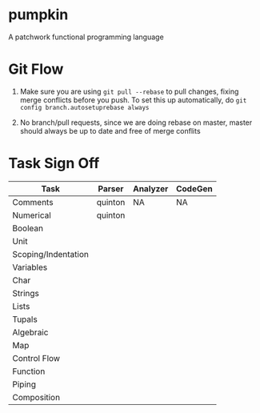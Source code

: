 pumpkin
=======

A patchwork functional programming language

Git Flow
======
1) Make sure you are using `git pull --rebase` to pull changes, fixing merge
conflicts before you push. To set this up automatically, do ```git config
branch.autosetuprebase always```

2) No branch/pull requests, since we are doing rebase on master, master should
always be up to date and free of merge conflits

Task Sign Off
======

Task                | Parser  | Analyzer | CodeGen |
------------------- | ------- | -------- | ------- |
Comments            | quinton | NA       | NA      |
Numerical           | quinton | | |
Boolean             | | | |
Unit                | | | |
Scoping/Indentation | | | |
Variables           | | | |
Char                | | | |
Strings             | | | |
Lists               | | | |
Tupals              | | | |
Algebraic           | | | |
Map                 | | | |
Control Flow        | | | |
Function            | | | |
Piping              | | | |
Composition         | | | |

